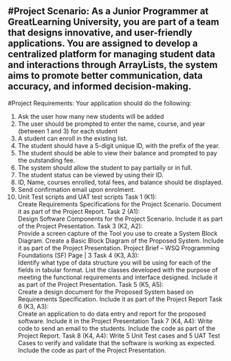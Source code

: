 #Project Scenario:
As a Junior Programmer at GreatLearning University, you are part of a team that designs 
innovative, and user-friendly applications. You are assigned to develop a centralized 
platform for managing student data and interactions through ArrayLists, the system aims 
to promote better communication, data accuracy, and informed decision-making.
---------------------
#Project Requirements:
Your application should do the following: 
1. Ask the user how many new students will be added 
2. The user should be prompted to enter the name, course, and year (between 1 and 3) for 
each student 
3. A student can enroll in the existing list.
4. The student should have a 5-digit unique ID, with the prefix of the year.
5. The student should be able to view their balance and prompted to pay the outstanding 
fee.
6. The system should allow the student to pay partially or in full.
7. The student status can be viewed by using their ID.
8. ID, Name, courses enrolled, total fees, and balance should be displayed.
9. Send confirmation email upon enrolment.
10. Unit Test scripts and UAT test scripts
Task 1 (K1):  
Create Requirements Specifications for the Project Scenario. 
Document it as part of the Project Report. 
Task 2 (A1):  
Design Software Components for the Project Scenario. 
Include it as part of the Project Presentation. 
Task 3 (K2, A2):  
Provide a screen capture of the Tool you use to create a System Block Diagram. 
Create a Basic Block Diagram of the Proposed System. 
Include it as part of the Project Presentation. Project Brief – WSQ Programming Foundations (SF) Page | 3
Task 4 (K3, A3):  
Identify what type of data  structure you will be using for each of the fields in tabular 
format. 
List the classes developed with the purpose of meeting the functional requirements and 
interface designed.
Include it as part of the Project Presentation. 
Task 5 (K5, A5):  
Create a design document for the Proposed System based on Requirements Specification. 
Include it as part of the Project Report 
Task 6 (K3, A3):  
Create an application to do data entry and report for the proposed software.
Include it in the Project Presentation 
Task 7 (K4, A4): 
Write code to send an email to the students.
Include the code as part of the Project Report. 
Task 8 (K4, A4): 
Write 5 Unit Test cases and 5 UAT Test Cases to verify and validate that the software is 
working as expected. 
Include the code as part of the Project Presentation.
